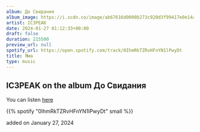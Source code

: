 ```yaml
---
album: До Свидания
album_image: https://i.scdn.co/image/ab67616d0000b273c920d3f99417e0e14ac7a512
artist: IC3PEAK
date: 2024-01-27 01:12:33+00:00
draft: false
duration: 215500
preview_url: null
spotify_url: https://open.spotify.com/track/0IhmRkTZRvHFnYN1lPwyDt
title: Яма
type: music
---
```



## IC3PEAK on the album До Свидания

You can listen [here](https://open.spotify.com/track/0IhmRkTZRvHFnYN1lPwyDt)

{{% spotify "0IhmRkTZRvHFnYN1lPwyDt" small %}}

added on January 27, 2024